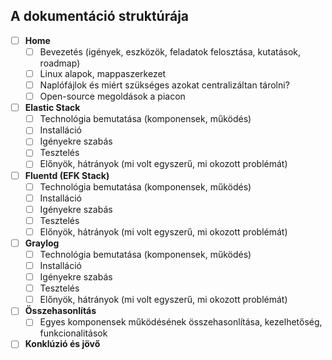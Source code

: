 ## A dokumentáció struktúrája
- [ ] **Home**
  - [ ] Bevezetés (igények, eszközök, feladatok felosztása, kutatások, roadmap)
  - [ ] Linux alapok, mappaszerkezet
  - [ ] Naplófájlok és miért szükséges azokat centralizáltan tárolni?
  - [ ] Open-source megoldások a piacon
- [ ] **Elastic Stack**
  - [ ] Technológia bemutatása (komponensek, működés)
  - [ ] Installáció
  - [ ] Igényekre szabás
  - [ ] Tesztelés
  - [ ] Előnyök, hátrányok (mi volt egyszerű, mi okozott problémát)
- [ ] **Fluentd (EFK Stack)**
  - [ ] Technológia bemutatása (komponensek, működés)
  - [ ] Installáció
  - [ ] Igényekre szabás
  - [ ] Tesztelés
  - [ ] Előnyök, hátrányok (mi volt egyszerű, mi okozott problémát)
- [ ] **Graylog**
  - [ ] Technológia bemutatása (komponensek, működés)
  - [ ] Installáció
  - [ ] Igényekre szabás
  - [ ] Tesztelés
  - [ ] Előnyök, hátrányok (mi volt egyszerű, mi okozott problémát)
- [ ] **Összehasonlítás**
  - [ ] Egyes komponensek működésének összehasonlítása, kezelhetőség, funkcionalitások
- [ ] **Konklúzió és jövő**
